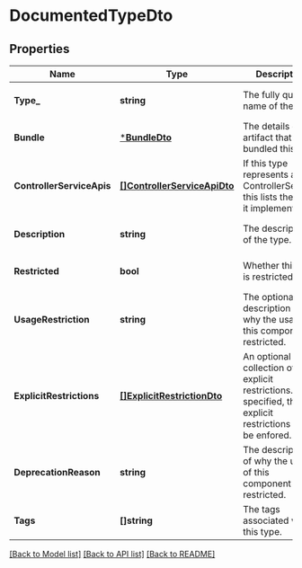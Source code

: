# DocumentedTypeDto

## Properties
Name | Type | Description | Notes
------------ | ------------- | ------------- | -------------
**Type_** | **string** | The fully qualified name of the type. | [optional] [default to null]
**Bundle** | [***BundleDto**](BundleDTO.md) | The details of the artifact that bundled this type. | [optional] [default to null]
**ControllerServiceApis** | [**[]ControllerServiceApiDto**](ControllerServiceApiDTO.md) | If this type represents a ControllerService, this lists the APIs it implements. | [optional] [default to null]
**Description** | **string** | The description of the type. | [optional] [default to null]
**Restricted** | **bool** | Whether this type is restricted. | [optional] [default to null]
**UsageRestriction** | **string** | The optional description of why the usage of this component is restricted. | [optional] [default to null]
**ExplicitRestrictions** | [**[]ExplicitRestrictionDto**](ExplicitRestrictionDTO.md) | An optional collection of explicit restrictions. If specified, these explicit restrictions will be enfored. | [optional] [default to null]
**DeprecationReason** | **string** | The description of why the usage of this component is restricted. | [optional] [default to null]
**Tags** | **[]string** | The tags associated with this type. | [optional] [default to null]

[[Back to Model list]](../README.md#documentation-for-models) [[Back to API list]](../README.md#documentation-for-api-endpoints) [[Back to README]](../README.md)


